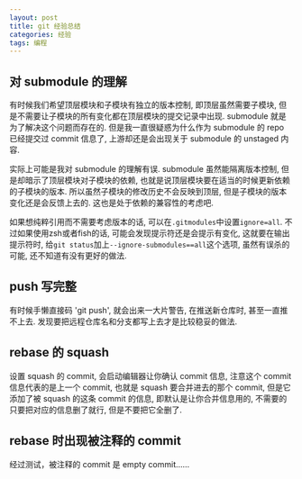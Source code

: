 ```yaml
---
layout: post
title: git 经验总结
categories: 经验
tags: 编程
---
```


## 对 submodule 的理解

有时候我们希望顶层模块和子模块有独立的版本控制,
即顶层虽然需要子模块, 但是不需要让子模块的所有变化都在顶层模块的提交记录中出现.
submodule 就是为了解决这个问题而存在的.
但是我一直很疑惑为什么作为 submodule 的 repo 已经提交过 commit 信息了,
上游却还是会出现关于 submodule 的 unstaged 内容.

实际上可能是我对 submodule 的理解有误.
submodule 虽然能隔离版本控制, 但是却暗示了顶层模块对子模块的依赖,
也就是说顶层模块要在适当的时候更新依赖的子模块的版本.
所以虽然子模块的修改历史不会反映到顶层, 但是子模块的版本变化还是会反馈上去的.
这也是处于依赖的兼容性的考虑吧.

如果想纯粹引用而不需要考虑版本的话, 可以在`.gitmodules`中设置`ignore=all`.
不过如果使用zsh或者fish的话, 可能会发现提示符还是会提示有变化, 这就要在输出提示符时,
给`git status`加上`--ignore-submodules==all`这个选项, 虽然有误杀的可能, 还不知道有没有更好的做法.

## push 写完整

有时候手懒直接码 'git push', 就会出来一大片警告, 在推送新仓库时, 甚至一直推不上去.
发现要把远程仓库名和分支都写上去才是比较稳妥的做法.

## rebase 的 squash

设置 squash 的 commit, 会启动编辑器让你确认 commit 信息, 注意这个 commit 信息代表的是上一个 commit,
也就是 squash 要合并进去的那个 commit, 但是它添加了被 squash 的这条 commit 的信息, 即默认是让你合并信息用的,
不需要的只要把对应的信息删了就行, 但是不要把它全删了.

## rebase 时出现被注释的 commit

经过测试，被注释的 commit 是 empty commit……
